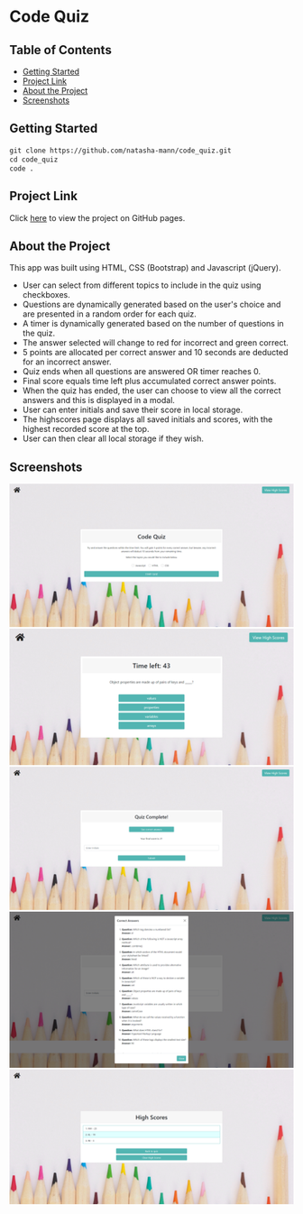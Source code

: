 <h1>Code Quiz</h1>

<h2> Table of Contents </h2>

- [Getting Started](#getting-started)
- [Project Link](#project-link)
- [About the Project](#about-the-project)
- [Screenshots](#screenshots)

## Getting Started

```
git clone https://github.com/natasha-mann/code_quiz.git
cd code_quiz
code .
```

## Project Link

Click [here](https://natasha-mann.github.io/code_quiz/) to view the project on GitHub pages.

## About the Project

This app was built using HTML, CSS (Bootstrap) and Javascript (jQuery).

- User can select from different topics to include in the quiz using checkboxes.
- Questions are dynamically generated based on the user's choice and are presented in a random order for each quiz.
- A timer is dynamically generated based on the number of questions in the quiz.
- The answer selected will change to red for incorrect and green correct.
- 5 points are allocated per correct answer and 10 seconds are deducted for an incorrect answer.
- Quiz ends when all questions are answered OR timer reaches 0.
- Final score equals time left plus accumulated correct answer points.
- When the quiz has ended, the user can choose to view all the correct answers and this is displayed in a modal.
- User can enter initials and save their score in local storage.
- The highscores page displays all saved initials and scores, with the highest recorded score at the top.
- User can then clear all local storage if they wish.

## Screenshots

![image](./assets/images/screenshot-1.png)
![image](./assets/images/screenshot-2.png)
![image](./assets/images/screenshot-3.png)
![image](./assets/images/screenshot-4.png)
![image](./assets/images/screenshot-5.png)
